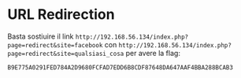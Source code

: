 # URL Redirection
Basta sostiuire il link `http://192.168.56.134/index.php?page=redirect&site=facebook` con 
`http://192.168.56.134/index.php?page=redirect&site=qualsiasi_cosa` per avere la flag:
```
B9E775A0291FED784A2D9680FCFAD7EDD6B8CDF87648DA647AAF4BBA288BCAB3
```